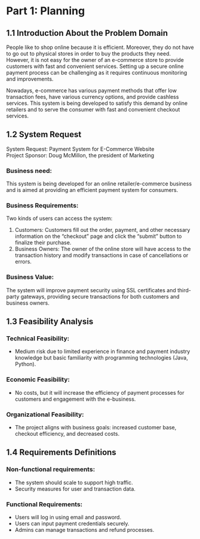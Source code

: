 # Part 1: Planning

## 1.1 Introduction About the Problem Domain
People like to shop online because it is efficient. Moreover, they do not have to go out to physical stores in order to buy the products they need. However, it is not easy for the owner of an e-commerce store to provide customers with fast and convenient services. Setting up a secure online payment process can be challenging as it requires continuous monitoring and improvements.

Nowadays, e-commerce has various payment methods that offer low transaction fees, have various currency options, and provide cashless services. This system is being developed to satisfy this demand by online retailers and to serve the consumer with fast and convenient checkout services.

## 1.2 System Request
System Request: Payment System for E-Commerce Website  
Project Sponsor: Doug McMillon, the president of Marketing

### Business need:
This system is being developed for an online retailer/e-commerce business and is aimed at providing an efficient payment system for consumers.

### Business Requirements:
Two kinds of users can access the system:
1. Customers: Customers fill out the order, payment, and other necessary information on the “checkout” page and click the “submit” button to finalize their purchase.
2. Business Owners: The owner of the online store will have access to the transaction history and modify transactions in case of cancellations or errors.

### Business Value:
The system will improve payment security using SSL certificates and third-party gateways, providing secure transactions for both customers and business owners.

## 1.3 Feasibility Analysis
### Technical Feasibility:
- Medium risk due to limited experience in finance and payment industry knowledge but basic familiarity with programming technologies (Java, Python).

### Economic Feasibility:
- No costs, but it will increase the efficiency of payment processes for customers and engagement with the e-business.

### Organizational Feasibility:
- The project aligns with business goals: increased customer base, checkout efficiency, and decreased costs.

## 1.4 Requirements Definitions
### Non-functional requirements:
- The system should scale to support high traffic.
- Security measures for user and transaction data.

### Functional Requirements:
- Users will log in using email and password.
- Users can input payment credentials securely.
- Admins can manage transactions and refund processes.
